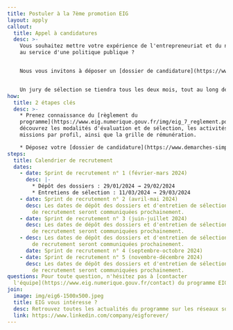 ```yaml
---
title: Postuler à la 7ème promotion EIG
layout: apply
callout:
  title: Appel à candidatures
  desc: >-
    Vous souhaitez mettre votre expérience de l'entrepreneuriat et du numérique
    au service d'une politique publique ?


    Nous vous invitons à déposer un [dossier de candidature](https://www.demarches-simplifiees.fr/commencer/aac-eig7) à la 7ème promotion des Entrepreneur(e)s d'intérêt général.


    Un jury de sélection se tiendra tous les deux mois, tout au long de l’année 2024, pour évaluer les dossiers et proposer des entretiens aux candidat(e)s présélectionné(e)s.
how:
  title: 2 étapes clés
  desc: >-
    * Prenez connaissance du [règlement du
    programme](https://www.eig.numerique.gouv.fr/img/eig_7_reglement.pdf) :
    découvrez les modalités d'évaluation et de sélection, les activités et les
    missions par profil, ainsi que la grille de rémunération.

    * Déposez votre [dossier de candidature](https://www.demarches-simplifiees.fr/commencer/aac-eig7) dans la plateforme Démarches Simplifiées, un service numérique propulsé par la Direction interministérielle du numérique (DINUM).
steps:
  title: Calendrier de recrutement
  dates:
    - date: Sprint de recrutement n° 1 (février-mars 2024)
      desc: |-
        * Dépôt des dossiers : 29/01/2024 → 29/02/2024
        * Entretiens de sélection : 11/03/2024 → 29/03/2024
    - date: Sprint de recrutement n° 2 (avril-mai 2024)
      desc: Les dates de dépôt des dossiers et d'entretien de sélection de ce sprint
        de recrutement seront communiquées prochainement.
    - date: Sprint de recrutement n° 3 (juin-juillet 2024)
      desc: Les dates de dépôt des dossiers et d'entretien de sélection de ce sprint
        de recrutement seront communiquées prochainement.
    - desc: Les dates de dépôt des dossiers et d'entretien de sélection de ce sprint
        de recrutement seront communiquées prochainement.
      date: Sprint de recrutement n° 4 (septembre-octobre 2024)
    - date: Sprint de recrutement n° 5 (novembre-décembre 2024)
      desc: Les dates de dépôt des dossiers et d'entretien de sélection de ce sprint
        de recrutement seront communiquées prochainement.
questions: Pour toute question, n'hésitez pas à [contacter
  l'équipe](https://www.eig.numerique.gouv.fr/contact) du programme EIG.
join:
  image: img/eig6-1500x500.jpeg
  title: EIG vous intéresse ?
  desc: Retrouvez toutes les actualités du programme sur les réseaux sociaux.
  link: https://www.linkedin.com/company/eigforever/
---
```

